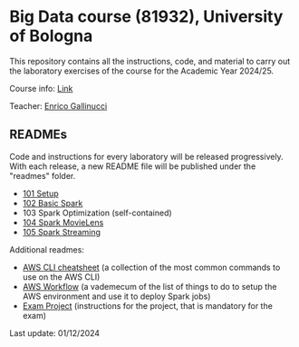 # Big Data course (81932), University of Bologna

This repository contains all the instructions, code, and material to carry out the laboratory exercises of the course for the Academic Year 2024/25.

Course info: [Link](https://www.unibo.it/it/didattica/insegnamenti/insegnamento/2024/412684)

Teacher: [Enrico Gallinucci](https://www.unibo.it/sitoweb/enrico.gallinucci)

## READMEs

Code and instructions for every laboratory will be released progressively. With each release, a new README file will be published under the "readmes" folder.
- [101 Setup](readmes/101.md)
- [102 Basic Spark](readmes/102.md)
- 103 Spark Optimization (self-contained)
- [104 Spark MovieLens](readmes/104.md)
- [105 Spark Streaming](readmes/105.md)

Additional readmes:
- [AWS CLI cheatsheet](readmes/aws-cli-cheatsheet.md) (a collection of the most common commands to use on the AWS CLI)
- [AWS Workflow](readmes/aws-workflow.md) (a vademecum of the list of things to do to setup the AWS environment and use it to deploy Spark jobs)
- [Exam Project](readmes/project.md) (instructions for the project, that is mandatory for the exam)

Last update: 01/12/2024